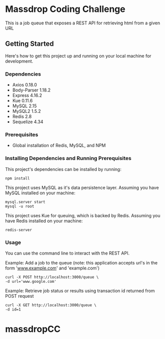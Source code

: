 # Massdrop Coding Challenge

This is a job queue that exposes a REST API for retrieving html from a given URL

## Getting Started

Here's how to get this project up and running on your local machine for development.

### Dependencies

- Axios 0.18.0
- Body-Parser 1.18.2
- Express 4.16.2
- Kue 0.11.6
- MySQL 2.15
- MySQL2 1.5.2
- Redis 2.8
- Sequelize 4.34

### Prerequisites

- Global installation of Redis, MySQL, and NPM

### Installing Dependencies and Running Prerequisites

This project's dependencies can be installed by running:

```
npm install
```

This project uses MySQL as it's data persistence layer. Assuming you have MySQL installed on your machine:

```
mysql.server start
mysql -u root
```

This project uses Kue for queuing, which is backed by Redis. Assuming you have Redis installed on your machine:

```
redis-server
```

### Usage

You can use the command line to interact with the REST API.

Example: Add a job to the queue (note: this application accepts url's in the form 'www.example.com' and 'example.com')

```
curl -X POST http://localhost:3000/queue \                  
-d url='www.google.com'
```

Example: Retrieve job status or results using transaction id returned from POST request

```
curl -X GET http://localhost:3000/queue \                                                           
-d id=1     
```
# massdropCC
